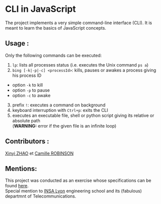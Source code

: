 # CLI in JavaScript
The project implements a very simple command-line interface (CLI). It is meant to learn the basics of JavaScript concepts.

## Usage :
Only the following commands can be executed:  
1. `lp`: lists all processes status (i.e. executes the Unix command `ps a`)
2. `bing [-k|-p|-c] <processId>`: kills, pauses or awakes a process giving his process ID
- option `-k` to kill
- option `-p` to pause
- option `-c` to awake
3. prefix `!`: executes a command on background
4. keyboard interruption with `Ctrl+p`: exits the CLI  
5. executes an executable file, shell or python script giving its relative or absolute path  
(**WARNING:** error if the given file is an infinite loop)


## Contributors :
[Xinyi ZHAO](https://github.com/Xinyi25) et [Camille ROBINSON](https://github.com/camileen)

## Mentions:
This project was conducted as an exercise whose specifications can be found [here](https://github.com/sfrenot/javascript/blob/master/ProjectDesc.md).  
Special mention to [INSA Lyon](https://www.insa-lyon.fr) engineering school and its (fabulous) departmnt of Telecommunications.